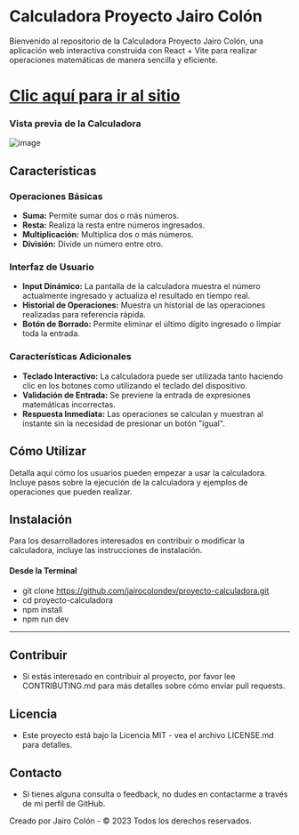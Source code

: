 # Calculadora Proyecto Jairo Colón

Bienvenido al repositorio de la Calculadora Proyecto Jairo Colón, una aplicación web interactiva construida con React + Vite para realizar operaciones matemáticas de manera sencilla y eficiente.

# [Clic aquí para ir al sitio](https://proyecto-calculadora-jairocolondev.vercel.app/)

### Vista previa de la Calculadora
![image](https://github.com/jairocolondev/proyecto-calculadora/assets/83477127/676e13fd-bdf9-49d4-82f2-24fb9204bfd6)

## Características

### Operaciones Básicas
- **Suma:** Permite sumar dos o más números.
- **Resta:** Realiza la resta entre números ingresados.
- **Multiplicación:** Multiplica dos o más números.
- **División:** Divide un número entre otro.

<!-- ### Funcionalidades Avanzadas
- **Raíz Cuadrada:** Calcula la raíz cuadrada de un número.
- **Potencia:** Eleva un número a la potencia de otro.
- **Operaciones con Paréntesis:** Soporta el cálculo de expresiones con paréntesis para determinar el orden de las operaciones. -->

### Interfaz de Usuario
- **Input Dinámico:** La pantalla de la calculadora muestra el número actualmente ingresado y actualiza el resultado en tiempo real.
- **Historial de Operaciones:** Muestra un historial de las operaciones realizadas para referencia rápida.
- **Botón de Borrado:** Permite eliminar el último dígito ingresado o limpiar toda la entrada.

### Características Adicionales
- **Teclado Interactivo:** La calculadora puede ser utilizada tanto haciendo clic en los botones como utilizando el teclado del dispositivo.
- **Validación de Entrada:** Se previene la entrada de expresiones matemáticas incorrectas.
- **Respuesta Inmediata:** Las operaciones se calculan y muestran al instante sin la necesidad de presionar un botón "igual".

## Cómo Utilizar

Detalla aquí cómo los usuarios pueden empezar a usar la calculadora. Incluye pasos sobre la ejecución de la calculadora y ejemplos de operaciones que pueden realizar.

## Instalación

Para los desarrolladores interesados en contribuir o modificar la calculadora, incluye las instrucciones de instalación.

#### Desde la Terminal
- git clone https://github.com/jairocolondev/proyecto-calculadora.git
- cd proyecto-calculadora
- npm install
- npm run dev

--------
## Contribuir
- Si estás interesado en contribuir al proyecto, por favor lee CONTRIBUTING.md para más detalles sobre cómo enviar pull requests.

## Licencia
- Este proyecto está bajo la Licencia MIT - vea el archivo LICENSE.md para detalles.

## Contacto
- Si tienes alguna consulta o feedback, no dudes en contactarme a través de mi perfil de GitHub.

Creado por Jairo Colón - © 2023 Todos los derechos reservados.


